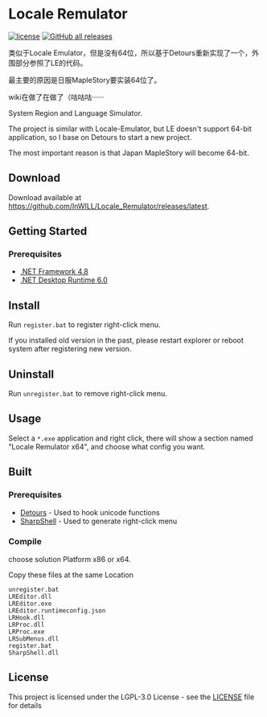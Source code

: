 # Locale Remulator

[![license](https://img.shields.io/github/license/InWILL/Locale_Remulator.svg)](https://www.gnu.org/licenses/lgpl-3.0.en.html)
[![GitHub all releases](https://img.shields.io/github/downloads/InWILL/Locale_Remulator/total)](https://github.com/InWILL/Locale_Remulator/releases/latest)

类似于Locale Emulator，但是没有64位，所以基于Detours重新实现了一个，外围部分参照了LE的代码。

最主要的原因是日服MapleStory要实装64位了。

wiki在做了在做了（咕咕咕······

System Region and Language Simulator.

The project is similar with Locale-Emulator, but LE doesn't support 64-bit application, so I base on Detours to start a new project.

The most important reason is that Japan MapleStory will become 64-bit.

## Download

Download available at <https://github.com/InWILL/Locale_Remulator/releases/latest>.

## Getting Started

### Prerequisites

* [.NET Framework 4.8](https://dotnet.microsoft.com/en-us/download/dotnet-framework/net48)
* [.NET Desktop Runtime 6.0](https://dotnet.microsoft.com/en-us/download/dotnet/6.0)

## Install

Run `register.bat` to register right-click menu.

If you installed old version in the past, please restart explorer or reboot system after registering new version.

## Uninstall

Run `unregister.bat` to remove right-click menu.

## Usage

Select a `*.exe` application and right click, there will show a section named "Locale Remulator x64", and choose what config you want.

## Built

### Prerequisites

* [Detours](https://github.com/microsoft/Detours) - Used to hook unicode functions
* [SharpShell](https://github.com/dwmkerr/sharpshell) - Used to generate right-click menu

### Compile

choose solution Platform x86 or x64.

Copy these files at the same Location

```
unregister.bat
LREditor.dll
LREditor.exe
LREditor.runtimeconfig.json
LRHook.dll
LRProc.dll
LRProc.exe
LRSubMenus.dll
register.bat
SharpShell.dll
```

## License

This project is licensed under the LGPL-3.0 License - see the [LICENSE](LICENSE) file for details
